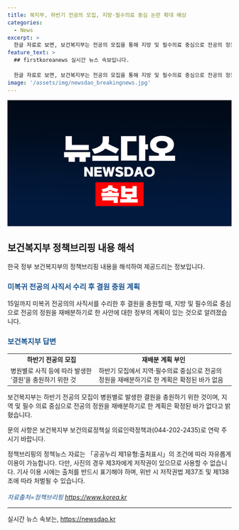 ```yaml
---
title: 복지부, 하반기 전공의 모집, 지방·필수의료 중심 논란 확대 예상
categories:
  - News
excerpt: >
  한글 자료로 보면, 보건복지부는 전공의 모집을 통해 지방 및 필수의료 중심으로 전공의 정원을 재배분할 계획이 없다고 밝혔습니다. 따라서 이에 대한 확정된 사항이 없음을 강조하며, 정확한 정보 확인을 당부했습니다.
feature_text: >
  ## firstkoreanews 실시간 뉴스 속보입니다.

  한글 자료로 보면, 보건복지부는 전공의 모집을 통해 지방 및 필수의료 중심으로 전공의 정원을 재배분할 계획이 없다고 밝혔습니다. 따라서 이에 대한 확정된 사항이 없음을 강조하며, 정확한 정보 확인을 당부했습니다.
image: '/assets/img/newsdao_breakingnews.jpg'
---
```


<p><img src="/assets/img/newsdao_breakingnews.jpg" alt="firstkoreanews 속보" /></p>

<h2 data-ke-size="size26">보건복지부 정책브리핑 내용 해석</h2>

<p data-ke-size="size16">한국 정부 보건복지부의 정책브리핑 내용을 해석하여 제공드리는 정보입니다.</p>

<h3><b><span style="color: #1a5490;">미복귀 전공의 사직서 수리 후 결원 충원 계획</span></b></h3>

<p data-ke-size="size16">15일까지 미복귀 전공의의 사직서를 수리한 후 결원을 충원할 때, 지방 및 필수의료 중심으로 전공의 정원을 재배분하기로 한 사안에 대한 정부의 계획이 있는 것으로 알려졌습니다.</p>

<h3><b><span style="color: #1a5490;">보건복지부 답변</span></b></h3>

<table>
<tbody>
<tr>
<td style="text-align: center; height: 17px;"><b>하반기 전공의 모집</b></td>
<td style="text-align: center; height: 17px;"><b>재배분 계획 부인</b></td>
</tr>
<tr>
<td style="height: 17px;">병원별로 사직 등에 따라 발생한 ‘결원’을 충원하기 위한 것</td>
<td style="height: 17px;">하반기 모집에서 지역·필수의료 중심으로 전공의 정원을 재배분하기로 한 계획은 확정된 바가 없음</td>
</tr>
</tbody>
</table>

<p data-ke-size="size16">보건복지부는 하반기 전공의 모집이 병원별로 발생한 결원을 충원하기 위한 것이며, 지역 및 필수 의료 중심으로 전공의 정원을 재배분하기로 한 계획은 확정된 바가 없다고 밝혔습니다.</p>

<p data-ke-size="size16">문의 사항은 보건복지부 보건의료정책실 의료인력정책과(044-202-2435)로 연락 주시기 바랍니다.</p>

<p data-ke-size="size16">정책브리핑의 정책뉴스 자료는 「공공누리 제1유형:출처표시」의 조건에 따라 자유롭게 이용이 가능합니다. 다만, 사진의 경우 제3자에게 저작권이 있으므로 사용할 수 없습니다. 기사 이용 시에는 출처를 반드시 표기해야 하며, 위반 시 저작권법 제37조 및 제138조에 따라 처벌될 수 있습니다.<span style="color: #1a5490;"> <br><br><i>자료출처=정책브리핑 <a href="https://https://www.korea.kr">https://www.korea.kr</a></i></span></p>

<hr>
실시간 뉴스 속보는, <a href="https://newsdao.kr" rel="dofollow">https://newsdao.kr</a>


